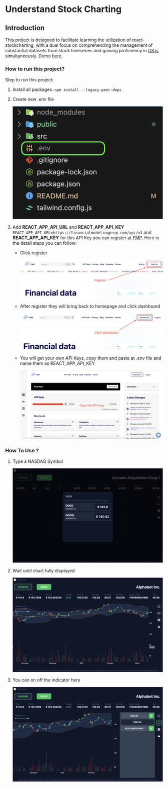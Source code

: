 # Understand Stock Charting

## Introduction

This project is designed to facilitate learning the utilization of react-stockcharting, with a dual focus on comprehending the management of substantial datasets from stock timeseries and gaining proficiency in [D3.js](https://d3js.org) simultaneously. Demo [here](https://chart-project-cyan.vercel.app).

### How to run this project?

Step to run this project:

1. Install all packages. ```npm install --legacy-peer-deps```

2. Create new .env file

    ![Alt Text](./public/readme_images/create_env.png)

3. Add **REACT_APP_API_URL** and **REACT_APP_API_KEY** ```REACT_APP_API_URL=https://financialmodelingprep.com/api/v3``` and **REACT_APP_API_KEY** for this API Key you can register at [FMP](https://site.financialmodelingprep.com/). Here is the detail steps you can follow:

    * Click register

        ![Alt Text](./public/readme_images/register.png)

    * After register they will bring back to homepage and click dashboard

        ![Alt Text](./public/readme_images/click_dashboard.png)

    * You will get your own API Keys, copy them and paste at .env file and name them as REACT_APP_API_KEY

        ![Alt Text](./public/readme_images/dashboard.png)

### How To Use ?

1. Type a NASDAQ Symbol

    ![Alt Text](./public/readme_images/type_symbol.png)

2. Wait until chart fully displayed

    ![Alt Text](./public/readme_images/finally.png)

3. You can on off the indicator here

    ![Alt Text](./public/readme_images/close_indicator.png)
